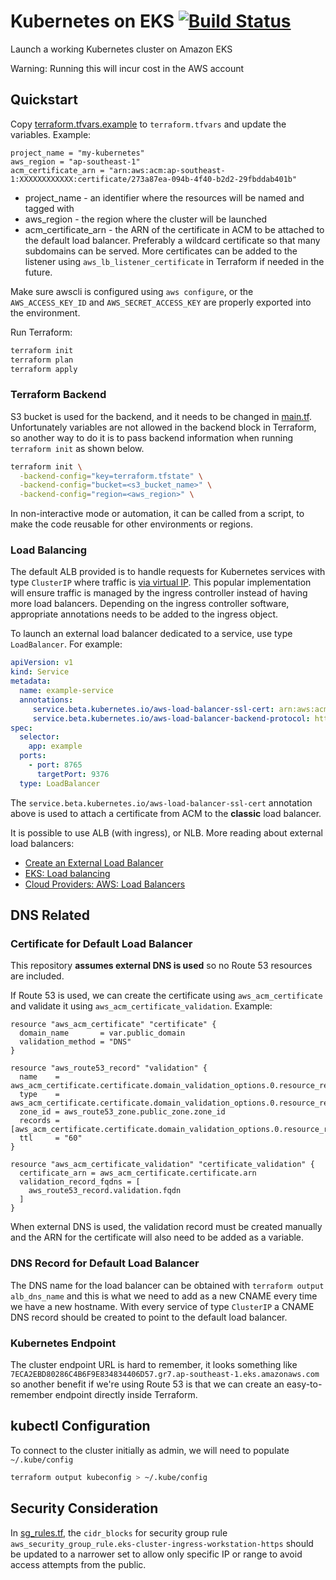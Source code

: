 # Kubernetes on EKS [![Build Status](https://travis-ci.org/adyromantika/kubernetes-on-eks.svg?branch=master)](https://travis-ci.org/adyromantika/kubernetes-on-eks)

Launch a working Kubernetes cluster on Amazon EKS

Warning: Running this will incur cost in the AWS account

## Quickstart

Copy [terraform.tfvars.example](terraform.tfvars.example) to `terraform.tfvars` and update the variables. Example:

```hcl
project_name = "my-kubernetes"
aws_region = "ap-southeast-1"
acm_certificate_arn = "arn:aws:acm:ap-southeast-1:XXXXXXXXXXXX:certificate/273a87ea-094b-4f40-b2d2-29fbddab401b"
```

* project_name - an identifier where the resources will be named and tagged with
* aws_region - the region where the cluster will be launched
* acm_certificate_arn - the ARN of the certificate in ACM to be attached to the default load balancer. Preferably a wildcard certificate so that many subdomains can be served. More certificates can be added to the listener using `aws_lb_listener_certificate` in Terraform if needed in the future.

Make sure awscli is configured using `aws configure`, or the `AWS_ACCESS_KEY_ID` and `AWS_SECRET_ACCESS_KEY` are properly exported into the environment.

Run Terraform:

```bash
terraform init
terraform plan
terraform apply
```

### Terraform Backend

S3 bucket is used for the backend, and it needs to be changed in [main.tf](main.tf). Unfortunately variables are not allowed in the backend block in Terraform, so another way to do it is to pass backend information when running `terraform init` as shown below.

```bash
terraform init \
  -backend-config="key=terraform.tfstate" \
  -backend-config="bucket=<s3_bucket_name>" \
  -backend-config="region=<aws_region>" \
```

In non-interactive mode or automation, it can be called from a script, to make the code reusable for other environments or regions.

### Load Balancing

The default ALB provided is to handle requests for Kubernetes services with type `ClusterIP` where traffic is [via virtual IP](https://kubernetes.io/docs/concepts/services-networking/service/#virtual-ips-and-service-proxies). This popular implementation will ensure traffic is managed by the ingress controller instead of having more load balancers. Depending on the ingress controller software, appropriate annotations needs to be added to the ingress object.

To launch an external load balancer dedicated to a service, use type `LoadBalancer`. For example:

```yaml
apiVersion: v1
kind: Service
metadata:
  name: example-service
  annotations:
     service.beta.kubernetes.io/aws-load-balancer-ssl-cert: arn:aws:acm:xx-xxxx-x:xxxxxxxxx:xxxxxxx/xxxxx-xxxx-xxxx-xxxx-xxxxxxxxx
     service.beta.kubernetes.io/aws-load-balancer-backend-protocol: http
spec:
  selector:
    app: example
  ports:
    - port: 8765
      targetPort: 9376
  type: LoadBalancer
```

The `service.beta.kubernetes.io/aws-load-balancer-ssl-cert` annotation above is used to attach a certificate from ACM to the **classic** load balancer.

It is possible to use ALB (with ingress), or NLB. More reading about external load balancers:

* [Create an External Load Balancer](https://kubernetes.io/docs/tasks/access-application-cluster/create-external-load-balancer/)
* [EKS: Load balancing](https://docs.aws.amazon.com/eks/latest/userguide/load-balancing.html)
* [Cloud Providers: AWS: Load Balancers](https://kubernetes.io/docs/concepts/cluster-administration/cloud-providers/#load-balancers)

## DNS Related

### Certificate for Default Load Balancer

This repository **assumes external DNS is used** so no Route 53 resources are included.

If Route 53 is used, we can create the certificate using `aws_acm_certificate` and validate it using `aws_acm_certificate_validation`. Example:

```hcl
resource "aws_acm_certificate" "certificate" {
  domain_name       = var.public_domain
  validation_method = "DNS"
}

resource "aws_route53_record" "validation" {
  name    = aws_acm_certificate.certificate.domain_validation_options.0.resource_record_name
  type    = aws_acm_certificate.certificate.domain_validation_options.0.resource_record_type
  zone_id = aws_route53_zone.public_zone.zone_id
  records = [aws_acm_certificate.certificate.domain_validation_options.0.resource_record_value]
  ttl     = "60"
}

resource "aws_acm_certificate_validation" "certificate_validation" {
  certificate_arn = aws_acm_certificate.certificate.arn
  validation_record_fqdns = [
    aws_route53_record.validation.fqdn
  ]
}
```

When external DNS is used, the validation record must be created manually and the ARN for the certificate will also need to be added as a variable.

### DNS Record for Default Load Balancer

The DNS name for the load balancer can be obtained with `terraform output alb_dns_name` and this is what we need to add as a new CNAME every time we have a new hostname. With every service of type `ClusterIP` a CNAME DNS record should be created to point to the default load balancer.

### Kubernetes Endpoint

The cluster endpoint URL is hard to remember, it looks something like `7ECA2EBD80286C4B6F9E834834406D57.gr7.ap-southeast-1.eks.amazonaws.com` so another benefit if we're using Route 53 is that we can create an easy-to-remember endpoint directly inside Terraform.

## kubectl Configuration

To connect to the cluster initially as admin, we will need to populate `~/.kube/config`

```bash
terraform output kubeconfig > ~/.kube/config
```

## Security Consideration

In [sg_rules.tf](modules/eks/sg_rules.tf#L4), the `cidr_blocks` for security group rule `aws_security_group_rule.eks-cluster-ingress-workstation-https` should be updated to a narrower set to allow only specific IP or range to avoid access attempts from the public.
